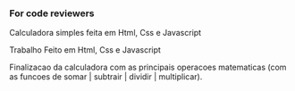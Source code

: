 
### For code reviewers
Calculadora simples feita em Html, Css e Javascript

Trabalho Feito em Html, Css e Javascript

Finalizacao da calculadora com as principais operacoes matematicas (com as funcoes de somar | subtrair | dividir | multiplicar).

